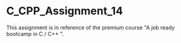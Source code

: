 # C_CPP_Assignment_14
This assignment is in reference of the premium course "A job ready bootcamp in C / C++ ".
